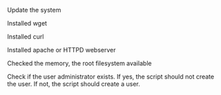 Update the system

Installed wget

Installed curl

Installed apache or HTTPD webserver

Checked the memory, the root filesystem available

Check if the user administrator exists. If yes, the script should not create the user. If not, the script should create a user.